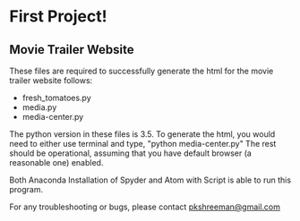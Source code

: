 # First Project! #
## Movie Trailer Website ##

These files are required to successfully generate the html for the movie trailer website follows:
- fresh_tomatoes.py
- media.py
- media-center.py

The python version in these files is 3.5.  To generate the html, you would need to either use terminal and type, "python media-center.py"  The rest should be operational, assuming that you have default browser (a reasonable one) enabled.

Both Anaconda Installation of Spyder and Atom with Script is able to run this program.

For any troubleshooting or bugs, please contact pkshreeman@gmail.com
